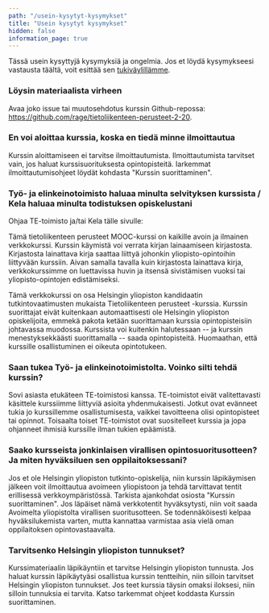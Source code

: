 ```yaml
---
path: "/usein-kysytyt-kysymykset"
title: "Usein kysytyt kysymykset"
hidden: false
information_page: true
---
```


Tässä usein kysyttyjä kysymyksiä ja ongelmia. Jos et löydä kysymykseesi vastausta täältä, voit esittää sen [tukiväylillämme](/tukivaylat).

<table-of-contents></table-of-contents>


### Löysin materiaalista virheen

Avaa joko issue tai muutosehdotus kurssin Github-repossa: https://github.com/rage/tietoliikenteen-perusteet-2-20.


### En voi aloittaa kurssia, koska en tiedä minne ilmoittautua

Kurssin aloittamiseen ei tarvitse ilmoittautumista. Ilmoittautumista tarvitset vain, jos haluat kurssisuorituksesta opintopisteitä. Iarkemmat ilmoittautumisohjeet löydät kohdasta "Kurssin suorittaminen". 


### Työ- ja elinkeinotoimisto haluaa minulta selvityksen kurssista  / Kela haluaa minulta todistuksen opiskelustani

Ohjaa TE-toimisto ja/tai Kela tälle sivulle:

Tämä tietoliikenteen perusteet MOOC-kurssi on kaikille avoin ja ilmainen verkkokurssi. Kurssin käymistä voi verrata kirjan lainaamiseen kirjastosta. Kirjastosta lainattava kirja saattaa liittyä johonkin yliopisto-opintoihin liittyvään kurssiin. Aivan samalla tavalla kuin kirjastosta lainattava kirja, verkkokurssimme on luettavissa huvin ja itsensä sivistämisen vuoksi tai yliopisto-opintojen edistämiseksi.

Tämä verkkokurssi on osa Helsingin yliopiston kandidaatin tutkintovaatimusten mukaista Tietoliikenteen perusteet -kurssia. Kurssin suorittajat eivät kuitenkaan automaattisesti ole Helsingin yliopiston opiskelijoita, emmekä pakota ketään suorittamaan kurssia opintopisteisiin johtavassa muodossa. Kurssista voi kuitenkin halutessaan -- ja kurssin menestyksekkäästi suorittamalla -- saada opintopisteitä. Huomaathan, että kurssille osallistuminen ei oikeuta opintotukeen.

### Saan tukea Työ- ja elinkeinotoimistolta. Voinko silti tehdä kurssin?

Sovi asiasta etukäteen TE-toimistosi kanssa. TE-toimistot eivät valitettavasti käsittele kurssiimme liittyviä asioita yhdenmukaisesti. Jotkut ovat evänneet tukia jo kurssillemme osallistumisesta, vaikkei tavoitteena olisi opintopisteet tai opinnot. Toisaalta toiset TE-toimistot ovat suositelleet kurssia ja jopa ohjanneet ihmisiä kurssille ilman tukien epäämistä.


### Saako kursseista jonkinlaisen virallisen opintosuoritusotteen? Ja miten hyväksiluen sen oppilaitoksessani?

Jos et ole Helsingin yliopiston tutkinto-opiskelija, niin kurssin läpikäymisen jälkeen voit ilmoittautua avoimeen yliopistoon ja tehdä tarvittavat tentit erillisessä verkkoympäristössä. Tarkista ajankohdat osiosta "Kurssin suorittaminen". Jos läpäiset nämä verkkotentit hyväksytysti, niin voit saada Avoimelta yliopistolta virallisen suoritusotteen. Se todennäköisesti kelpaa hyväksilukemista varten, mutta kannattaa varmistaa asia vielä oman oppilaitoksen opintovastaavalta.

### Tarvitsenko Helsingin yliopiston tunnukset?

Kurssimateriaalin läpikäyntiin et tarvitse Helsingin yliopiston tunnusta. Jos haluat kurssin läpikäytyäsi osallistua kurssin tentteihin, niin silloin tarvitset Helsingin yliopiston tunnukset. Jos teet kurssia täysin omaksi iloksesi, niin silloin tunnuksia ei tarvita. Katso tarkemmat ohjeet koddasta Kurssin suorittaminen.



